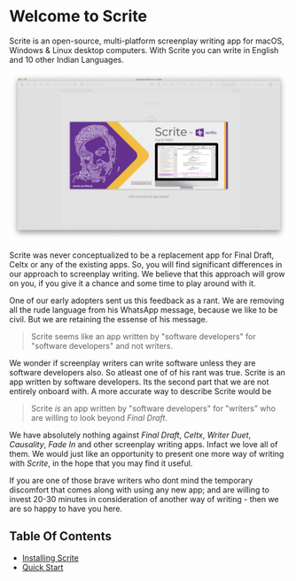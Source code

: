 # Welcome to Scrite

Scrite is an open-source, multi-platform screenplay writing app for macOS, Windows & Linux desktop computers. With Scrite you can write in English and 10 other Indian Languages. 

![Scrite](screenshots/scrite-home.jpg)

Scrite was never conceptualized to be a replacement app for Final Draft, Celtx or any of the existing apps. So, you will find significant differences in our approach to screenplay writing. We believe that this approach will grow on you, if you give it a chance and some time to play around with it.

One of our early adopters sent us this feedback as a rant. We are removing all the rude language from his WhatsApp message, because we like to be civil. But we are retaining the essense of his message.

> Scrite seems like an app written by "software developers" for "software developers" and not writers.

We wonder if screenplay writers can write software unless they are software developers also. So atleast one of of his rant was true. Scrite is an app written by software developers. Its the second part that we are not entirely onboard with. A more accurate way to describe Scrite would be

> Scrite _is_ an app written by "software developers" for "writers" who are willing to look beyond _Final Draft_.

We have absolutely nothing against _Final Draft_, _Celtx_, _Writer Duet_, _Causality_, _Fade In_ and other screenplay writing apps. Infact we love all of them. We would just like an opportunity to present one more way of writing with _Scrite_, in the hope that you may find it useful.

If you are one of those brave writers who dont mind the temporary discomfort that comes along with using any new app; and are willing to invest 20-30 minutes in consideration of another way of writing - then we are so happy to have you here.

## Table Of Contents

- [Installing Scrite](installation.md)
- [Quick Start](quick-start.md)